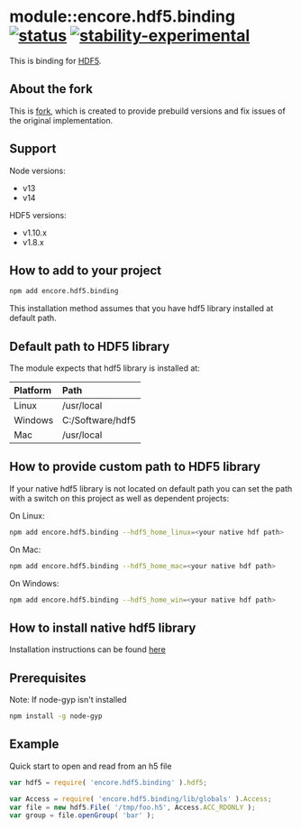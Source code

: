 # module::encore.hdf5.binding  [![status](https://github.com/Wandalen/encore.hdf5.binding/workflows/publish/badge.svg)](https://github.com/Wandalen/encore.hdf5.binding/actions?query=workflow%3Apublish) [![stability-experimental](https://img.shields.io/badge/stability-experimental-orange.svg)](https://github.com/emersion/stability-badges#experimental)

This is binding for
[HDF5](https://www.hdfgroup.org/HDF5/).

## About the fork

This is [fork](https://github.com/HDF-NI/hdf5.node), which is created to provide prebuild versions and fix issues of the original implementation.

## Support

Node versions:
* v13
* v14

HDF5 versions:
* v1.10.x
* v1.8.x

## How to add to your project

```bash
npm add encore.hdf5.binding
```

This installation method assumes that you have hdf5 library installed at default path.

## Default path to HDF5 library

The module expects that hdf5 library is installed at:

| Platform |       Path       |
| :------  | :--------------  |
|  Linux   |    /usr/local    |
| Windows  | C:/Software/hdf5 |
|   Mac    |    /usr/local    |

## How to provide custom path to HDF5 library

If your native hdf5 library is not located on default path you can set the path with a switch on this project as well as
dependent projects:

On Linux:

```bash
npm add encore.hdf5.binding --hdf5_home_linux=<your native hdf path>
```

On Mac:

```bash
npm add encore.hdf5.binding --hdf5_home_mac=<your native hdf path>
```

On Windows:

```bash
npm add encore.hdf5.binding --hdf5_home_win=<your native hdf path>
```

## How to install native hdf5 library

Installation instructions can be found [here](https://github.com/Wandalen/encore.hdf5.install)

## Prerequisites

Note: If node-gyp isn't installed

```bash
npm install -g node-gyp
```

## Example

Quick start to open and read from an h5 file

```javascript
var hdf5 = require( 'encore.hdf5.binding' ).hdf5;

var Access = require( 'encore.hdf5.binding/lib/globals' ).Access;
var file = new hdf5.File( '/tmp/foo.h5', Access.ACC_RDONLY );
var group = file.openGroup( 'bar' );
```
